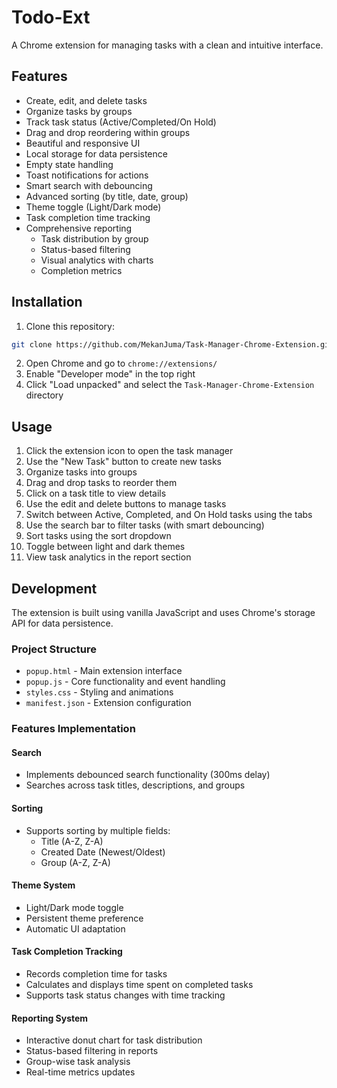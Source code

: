 # Todo-Ext

A Chrome extension for managing tasks with a clean and intuitive interface.

## Features

- Create, edit, and delete tasks
- Organize tasks by groups
- Track task status (Active/Completed/On Hold)
- Drag and drop reordering within groups
- Beautiful and responsive UI
- Local storage for data persistence
- Empty state handling
- Toast notifications for actions
- Smart search with debouncing
- Advanced sorting (by title, date, group)
- Theme toggle (Light/Dark mode)
- Task completion time tracking
- Comprehensive reporting
  - Task distribution by group
  - Status-based filtering
  - Visual analytics with charts
  - Completion metrics

## Installation

1. Clone this repository:
```bash
git clone https://github.com/MekanJuma/Task-Manager-Chrome-Extension.git
```

2. Open Chrome and go to `chrome://extensions/`
3. Enable "Developer mode" in the top right
4. Click "Load unpacked" and select the `Task-Manager-Chrome-Extension` directory

## Usage

1. Click the extension icon to open the task manager
2. Use the "New Task" button to create new tasks
3. Organize tasks into groups
4. Drag and drop tasks to reorder them
5. Click on a task title to view details
6. Use the edit and delete buttons to manage tasks
7. Switch between Active, Completed, and On Hold tasks using the tabs
8. Use the search bar to filter tasks (with smart debouncing)
9. Sort tasks using the sort dropdown
10. Toggle between light and dark themes
11. View task analytics in the report section

## Development

The extension is built using vanilla JavaScript and uses Chrome's storage API for data persistence.

### Project Structure

- `popup.html` - Main extension interface
- `popup.js` - Core functionality and event handling
- `styles.css` - Styling and animations
- `manifest.json` - Extension configuration

### Features Implementation

#### Search
- Implements debounced search functionality (300ms delay)
- Searches across task titles, descriptions, and groups

#### Sorting
- Supports sorting by multiple fields:
  - Title (A-Z, Z-A)
  - Created Date (Newest/Oldest)
  - Group (A-Z, Z-A)

#### Theme System
- Light/Dark mode toggle
- Persistent theme preference
- Automatic UI adaptation

#### Task Completion Tracking
- Records completion time for tasks
- Calculates and displays time spent on completed tasks
- Supports task status changes with time tracking

#### Reporting System
- Interactive donut chart for task distribution
- Status-based filtering in reports
- Group-wise task analysis
- Real-time metrics updates
